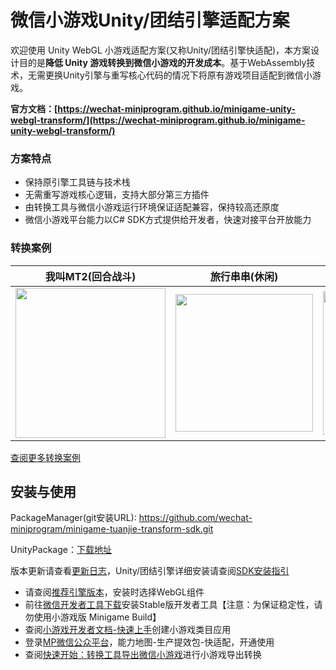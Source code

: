 # 微信小游戏Unity/团结引擎适配方案

欢迎使用 Unity WebGL 小游戏适配方案(又称Unity/团结引擎快适配)，本方案设计目的是**降低 Unity 游戏转换到微信小游戏的开发成本**。基于WebAssembly技术，无需更换Unity引擎与重写核心代码的情况下将原有游戏项目适配到微信小游戏。

**官方文档：[https://wechat-miniprogram.github.io/minigame-unity-webgl-transform/](https://wechat-miniprogram.github.io/minigame-unity-webgl-transform/)**


### 方案特点
* 保持原引擎工具链与技术栈
* 无需重写游戏核心逻辑，支持大部分第三方插件
* 由转换工具与微信小游戏运行环境保证适配兼容，保持较高还原度
* 微信小游戏平台能力以C# SDK方式提供给开发者，快速对接平台开放能力

### 转换案例
| 我叫MT2(回合战斗) | 旅行串串(休闲) | 谜题大陆(SLG) | 热血神剑(MMO) | 
| --- | --- | --- | --- |
| <img src='./image/showcase34.png' width="240"/> | <img src='./image/showcase32.png' width="220"/> |  <img src='./image/showcase25.png' width="230"/>| <img src='./image/showcase33.png' width="230"/> |

[查阅更多转换案例](Design/ShowCase.md)

## 安装与使用



PackageManager(git安装URL): https://github.com/wechat-miniprogram/minigame-tuanjie-transform-sdk.git

UnityPackage：[下载地址](https://game.weixin.qq.com/cgi-bin/gamewxagwasmsplitwap/getunityplugininfo?download=1)

版本更新请查看[更新日志](https://wechat-miniprogram.github.io/minigame-unity-webgl-transform/CHANGELOG.html)，Unity/团结引擎详细安装请查阅[SDK安装指引](https://wechat-miniprogram.github.io/minigame-unity-webgl-transform/Design/SDKInstaller.html)

- 请查阅[推荐引擎版本](https://wechat-miniprogram.github.io/minigame-unity-webgl-transform/Design/UnityVersion.html)，安装时选择WebGL组件
- 前往[微信开发者工具下载](https://developers.weixin.qq.com/miniprogram/dev/devtools/stable.html)安装Stable版开发者工具【注意：为保证稳定性，请勿使用小游戏版 Minigame Build】
- 查阅[小游戏开发者文档-快速上手](https://developers.weixin.qq.com/minigame/dev/guide/)创建小游戏类目应用
- 登录[MP微信公众平台](https://mp.weixin.qq.com)，能力地图-生产提效包-快适配，开通使用
- 查阅[快速开始：转换工具导出微信小游戏](https://wechat-miniprogram.github.io/minigame-unity-webgl-transform/Design/Transform.html)进行小游戏导出转换

